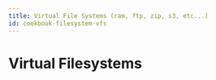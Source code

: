 ```yaml
---
title: Virtual File Systems (ram, ftp, zip, s3, etc...)
id: cookbook-filesystem-vfs
---
```


# Virtual Filesystems #
